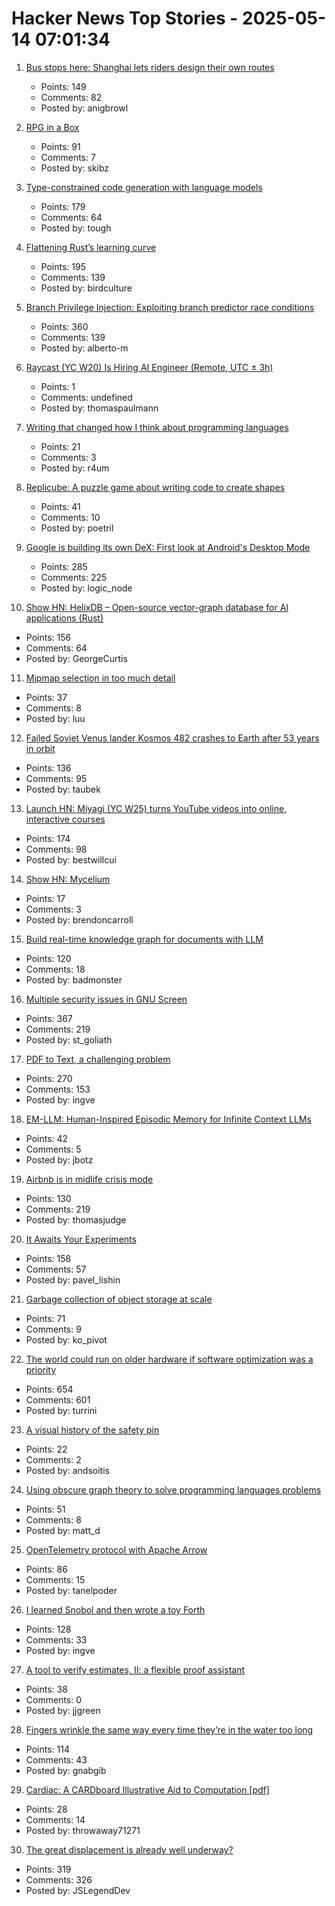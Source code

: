 # Hacker News Top Stories - 2025-05-14 07:01:34

1. [Bus stops here: Shanghai lets riders design their own routes](https://www.sixthtone.com/news/1017072)
   - Points: 149
   - Comments: 82
   - Posted by: anigbrowl

2. [RPG in a Box](https://rpginabox.com/)
   - Points: 91
   - Comments: 7
   - Posted by: skibz

3. [Type-constrained code generation with language models](https://arxiv.org/abs/2504.09246)
   - Points: 179
   - Comments: 64
   - Posted by: tough

4. [Flattening Rust’s learning curve](https://corrode.dev/blog/flattening-rusts-learning-curve/)
   - Points: 195
   - Comments: 139
   - Posted by: birdculture

5. [Branch Privilege Injection: Exploiting branch predictor race conditions](https://comsec.ethz.ch/research/microarch/branch-privilege-injection/)
   - Points: 360
   - Comments: 139
   - Posted by: alberto-m

6. [Raycast (YC W20) Is Hiring AI Engineer (Remote, UTC ± 3h)](https://www.raycast.com/jobs/ai-engineer)
   - Points: 1
   - Comments: undefined
   - Posted by: thomaspaulmann

7. [Writing that changed how I think about programming languages](https://bernsteinbear.com/blog/pl-writing/)
   - Points: 21
   - Comments: 3
   - Posted by: r4um

8. [Replicube: A puzzle game about writing code to create shapes](https://store.steampowered.com/app/3401490/Replicube/)
   - Points: 41
   - Comments: 10
   - Posted by: poetril

9. [Google is building its own DeX: First look at Android's Desktop Mode](https://www.androidauthority.com/android-desktop-mode-leak-3550321/)
   - Points: 285
   - Comments: 225
   - Posted by: logic_node

10. [Show HN: HelixDB – Open-source vector-graph database for AI applications (Rust)](https://github.com/HelixDB/helix-db/)
   - Points: 156
   - Comments: 64
   - Posted by: GeorgeCurtis

11. [Mipmap selection in too much detail](https://pema.dev/2025/05/09/mipmaps-too-much-detail/)
   - Points: 37
   - Comments: 8
   - Posted by: luu

12. [Failed Soviet Venus lander Kosmos 482 crashes to Earth after 53 years in orbit](https://www.space.com/space-exploration/launches-spacecraft/failed-soviet-venus-lander-kosmos-482-crashes-to-earth-after-53-years-in-orbit)
   - Points: 136
   - Comments: 95
   - Posted by: taubek

13. [Launch HN: Miyagi (YC W25) turns YouTube videos into online, interactive courses](undefined)
   - Points: 174
   - Comments: 98
   - Posted by: bestwillcui

14. [Show HN: Mycelium](https://github.com/mycweb/mycelium)
   - Points: 17
   - Comments: 3
   - Posted by: brendoncarroll

15. [Build real-time knowledge graph for documents with LLM](https://cocoindex.io/blogs/knowledge-graph-for-docs/)
   - Points: 120
   - Comments: 18
   - Posted by: badmonster

16. [Multiple security issues in GNU Screen](https://www.openwall.com/lists/oss-security/2025/05/12/1)
   - Points: 367
   - Comments: 219
   - Posted by: st_goliath

17. [PDF to Text, a challenging problem](https://www.marginalia.nu/log/a_119_pdf/)
   - Points: 270
   - Comments: 153
   - Posted by: ingve

18. [EM-LLM: Human-Inspired Episodic Memory for Infinite Context LLMs](https://github.com/em-llm/EM-LLM-model)
   - Points: 42
   - Comments: 5
   - Posted by: jbotz

19. [Airbnb is in midlife crisis mode](https://www.wired.com/story/airbnb-is-in-midlife-crisis-mode-reinvention-app-services/)
   - Points: 130
   - Comments: 219
   - Posted by: thomasjudge

20. [It Awaits Your Experiments](https://www.rifters.com/crawl/?p=11511)
   - Points: 158
   - Comments: 57
   - Posted by: pavel_lishin

21. [Garbage collection of object storage at scale](https://www.warpstream.com/blog/taking-out-the-trash-garbage-collection-of-object-storage-at-massive-scale)
   - Points: 71
   - Comments: 9
   - Posted by: ko_pivot

22. [The world could run on older hardware if software optimization was a priority](https://twitter.com/ID_AA_Carmack/status/1922100771392520710)
   - Points: 654
   - Comments: 601
   - Posted by: turrini

23. [A visual history of the safety pin](https://museumofeverydaylife.org/current-exhibitions/a-visual-history-of-the-safety-pin)
   - Points: 22
   - Comments: 2
   - Posted by: andsoitis

24. [Using obscure graph theory to solve programming languages problems](https://reasonablypolymorphic.com/blog/solving-lcsa/)
   - Points: 51
   - Comments: 8
   - Posted by: matt_d

25. [OpenTelemetry protocol with Apache Arrow](https://opentelemetry.io/blog/2025/otel-arrow-phase-2/)
   - Points: 86
   - Comments: 15
   - Posted by: tanelpoder

26. [I learned Snobol and then wrote a toy Forth](https://ratfactor.com/snobol/)
   - Points: 128
   - Comments: 33
   - Posted by: ingve

27. [A tool to verify estimates, II: a flexible proof assistant](https://terrytao.wordpress.com/2025/05/09/a-tool-to-verify-estimates-ii-a-flexible-proof-assistant/)
   - Points: 38
   - Comments: 0
   - Posted by: jjgreen

28. [Fingers wrinkle the same way every time they’re in the water too long](https://www.binghamton.edu/news/story/5547/do-your-fingers-wrinkle-the-same-way-every-time-youre-in-the-water-too-long-new-research-says-yes)
   - Points: 114
   - Comments: 43
   - Posted by: gnabgib

29. [Cardiac: A CARDboard Illustrative Aid to Computation [pdf]](https://www.cs.drexel.edu/~bls96/museum/CARDIAC_manual.pdf)
   - Points: 28
   - Comments: 14
   - Posted by: throwaway71271

30. [The great displacement is already well underway?](https://shawnfromportland.substack.com/p/the-great-displacement-is-already)
   - Points: 319
   - Comments: 326
   - Posted by: JSLegendDev

